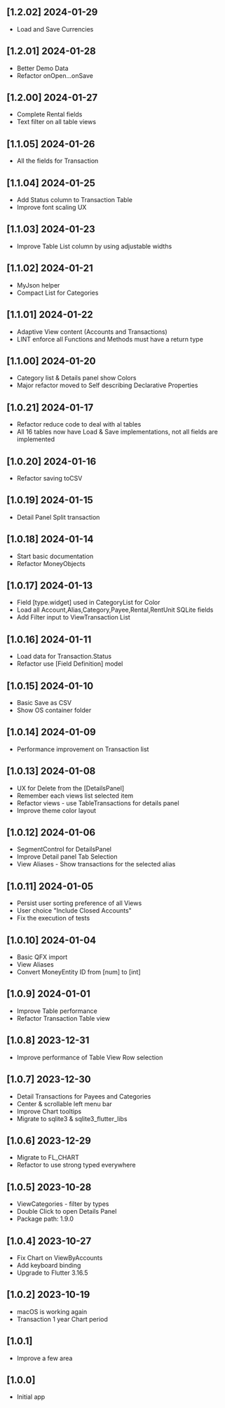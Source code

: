 ## [1.2.02] 2024-01-29

- Load and Save Currencies

## [1.2.01] 2024-01-28

- Better Demo Data
- Refactor onOpen...onSave

## [1.2.00] 2024-01-27

- Complete Rental fields
- Text filter on all table views

## [1.1.05] 2024-01-26

- All the fields for Transaction

## [1.1.04] 2024-01-25

- Add Status column to Transaction Table
- Improve font scaling UX

## [1.1.03] 2024-01-23

- Improve Table List column by using adjustable widths

## [1.1.02] 2024-01-21

- MyJson helper
- Compact List for Categories

## [1.1.01] 2024-01-22

- Adaptive View content (Accounts and Transactions)
- LINT enforce all Functions and Methods must have a return type

## [1.1.00] 2024-01-20

- Category list & Details panel show Colors
- Major refactor moved to Self describing Declarative Properties

## [1.0.21] 2024-01-17

- Refactor reduce code to deal with al tables
- All 16 tables now have Load & Save implementations, not all fields are implemented

## [1.0.20] 2024-01-16

- Refactor saving toCSV

## [1.0.19] 2024-01-15

- Detail Panel Split transaction

## [1.0.18] 2024-01-14

- Start basic documentation
- Refactor MoneyObjects

## [1.0.17] 2024-01-13

- Field [type.widget] used in CategoryList for Color
- Load all Account,Alias,Category,Payee,Rental,RentUnit SQLite fields
- Add Filter input to ViewTransaction List

## [1.0.16] 2024-01-11

- Load data for Transaction.Status
- Refactor use [Field Definition] model

## [1.0.15] 2024-01-10

- Basic Save as CSV
- Show OS container folder

## [1.0.14] 2024-01-09

- Performance improvement on Transaction list

## [1.0.13] 2024-01-08

- UX for Delete from the [DetailsPanel]
- Remember each views list selected item
- Refactor views - use TableTransactions for details panel
- Improve theme color layout

## [1.0.12] 2024-01-06

- SegmentControl for DetailsPanel
- Improve Detail panel Tab Selection
- View Aliases - Show transactions for the selected alias

## [1.0.11] 2024-01-05

- Persist user sorting preference of all Views
- User choice "Include Closed Accounts"
- Fix the execution of tests

## [1.0.10] 2024-01-04

- Basic QFX import
- View Aliases
- Convert MoneyEntity ID from [num] to [int]

## [1.0.9] 2024-01-01

- Improve Table performance
- Refactor Transaction Table view

## [1.0.8] 2023-12-31

- Improve performance of Table View Row selection

## [1.0.7] 2023-12-30

- Detail Transactions for Payees and Categories
- Center & scrollable left menu bar
- Improve Chart tooltips
- Migrate to sqlite3 & sqlite3_flutter_libs

## [1.0.6] 2023-12-29

- Migrate to FL_CHART
- Refactor to use strong typed everywhere

## [1.0.5] 2023-10-28

- ViewCategories - filter by types
- Double Click to open Details Panel
- Package path: 1.9.0

## [1.0.4] 2023-10-27

- Fix Chart on ViewByAccounts
- Add keyboard binding
- Upgrade to Flutter 3.16.5

## [1.0.2] 2023-10-19

- macOS is working again
- Transaction 1 year Chart period

## [1.0.1]

- Improve a few area

## [1.0.0]

- Initial app